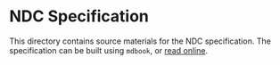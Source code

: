 # NDC Specification

This directory contains source materials for the NDC specification. The specification can be built using `mdbook`, or [read online](http://hasura.github.io/ndc-spec).